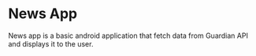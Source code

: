 # News App

News app is a basic android application that fetch data from Guardian API and displays it to the user.
